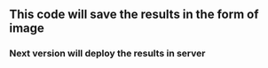 ## This code will save the results in the form of image
### Next version will deploy the results in server
